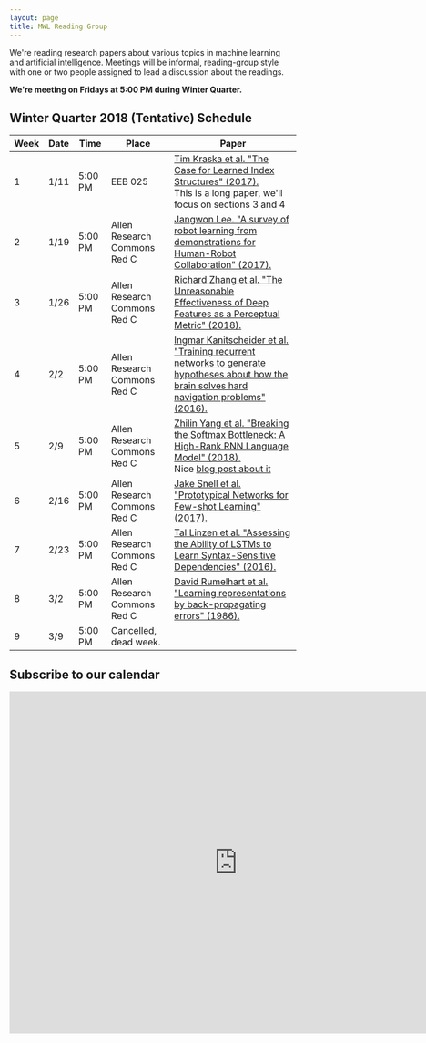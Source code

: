 ```yaml
---
layout: page
title: MWL Reading Group
---
```


We're reading research papers about various topics in machine learning and
artificial intelligence. Meetings will be informal, reading-group style with one
or two people assigned to lead a discussion about the readings.

**We're meeting on Fridays at 5:00 PM during Winter Quarter.**

## Winter Quarter 2018 (Tentative) Schedule

| Week | Date | Time | Place | Paper |
|------|------|---------|---------|----------------------------------------------------------------------------------------------------------------------------------------------------------------------------------------------------------------------------------------------------------------|
| 1 | 1/11 | 5:00 PM | EEB 025 | [Tim Kraska et al. "The Case for Learned Index Structures" (2017).](https://www.semanticscholar.org/paper/The-Case-for-Learned-Index-Structures-Kraska-Beutel/64a418a61bc7e427fd33980764759db646e48ceb) <br> This is a long paper, we'll focus on sections 3 and 4 |
| 2 | 1/19 | 5:00 PM | Allen Research Commons Red C | [Jangwon Lee. "A survey of robot learning from demonstrations for Human-Robot Collaboration" (2017).](https://arxiv.org/abs/1710.08789) |
| 3 | 1/26 | 5:00 PM | Allen Research Commons Red C | [Richard Zhang et al. "The Unreasonable Effectiveness of Deep Features as a Perceptual Metric" (2018).](https://arxiv.org/abs/1801.03924v1) |
| 4 | 2/2 | 5:00 PM | Allen Research Commons Red C | [Ingmar Kanitscheider et al. "Training recurrent networks to generate hypotheses about how the brain solves hard navigation problems" (2016).](https://arxiv.org/abs/1609.09059) |
| 5 | 2/9 | 5:00 PM | Allen Research Commons Red C | [Zhilin Yang et al. "Breaking the Softmax Bottleneck: A High-Rank RNN Language Model" (2018).](https://openreview.net/forum?id=HkwZSG-CZ) <br> Nice [blog post about it](http://smerity.com/articles/2017/mixture_of_softmaxes.html) |
| 6 | 2/16 | 5:00 PM | Allen Research Commons Red C | [Jake Snell et al. "Prototypical Networks for Few-shot Learning" (2017).](https://arxiv.org/abs/1703.05175) |
| 7 | 2/23 | 5:00 PM | Allen Research Commons Red C | [Tal Linzen et al. "Assessing the Ability of LSTMs to Learn Syntax-Sensitive Dependencies" (2016).](https://arxiv.org/abs/1611.01368) |
| 8 | 3/2 | 5:00 PM | Allen Research Commons Red C | [David Rumelhart et al. "Learning representations by back-propagating errors" (1986).](https://www.nature.com/articles/323533a0) |
| 9 | 3/9 | 5:00 PM | Cancelled, dead week. |  |


## Subscribe to our calendar

<iframe src="https://calendar.google.com/calendar/embed?src=n1h36rcrbe7fj7fk78bthomjt8%40group.calendar.google.com&ctz=America/Los_Angeles" style="border: 0" width="800" height="600" frameborder="0" scrolling="no"></iframe>
